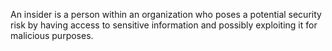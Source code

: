 An insider is a person within an organization who poses a potential security risk by having access to sensitive information and possibly exploiting it for malicious purposes.